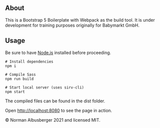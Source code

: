 ## About
This is a Bootstrap 5 Boilerplate with Webpack as the build tool. It is under development for training purposes originally for Babymarkt GmbH.

## Usage

Be sure to have [Node.js](https://nodejs.org/) installed before proceeding.

```shell
# Install dependencies
npm i

# Compile Sass
npm run build

# Start local server (uses sirv-cli)
npm start

```

The compiled files can be found in the dist folder. 

Open <http://localhost:8080> to see the page in action.

&copy; Norman Albusberger 2021 and licensed MIT.
